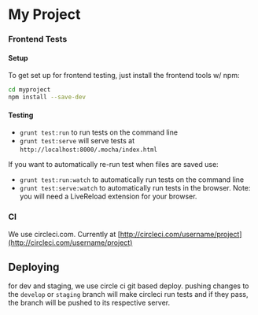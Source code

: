 # My Project #

### Frontend Tests

#### Setup

To get set up for frontend testing, just install the frontend tools w/ npm: 

```bash
cd myproject
npm install --save-dev
```

#### Testing

* `grunt test:run` to run tests on the command line
* `grunt test:serve` will serve tests at `http://localhost:8000/.mocha/index.html`

If you want to automatically re-run test when files are saved use:

* `grunt test:run:watch` to automatically run tests on the command line
* `grunt test:serve:watch` to automatically run tests in the browser.  Note: you will need a LiveReload extension for your browser.

### CI

We use circleci.com. Currently at
[http://circleci.com/username/project](http://circleci.com/username/project)

## Deploying

for dev and staging, we use circle ci git based deploy. pushing changes to the
`develop` or `staging` branch will make circleci run tests and if they pass, the
branch will be pushed to its respective server.

